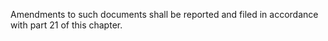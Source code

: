 Amendments to such documents shall be reported and filed in accordance with part 21 of this chapter.

